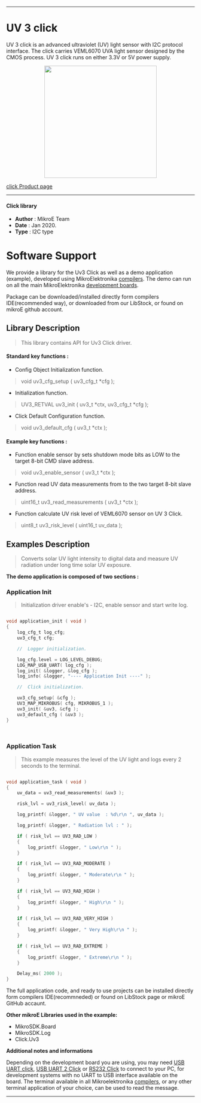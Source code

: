 

---
# UV 3 click

UV 3 click is an advanced ultraviolet (UV) light sensor with I2C protocol interface. The click carries VEML6070 UVA light sensor designed by the CMOS process. UV 3 click runs on either 3.3V or 5V power supply.

<p align="center">
  <img src="https://download.mikroe.com/images/click_for_ide/uv3_click.png" height=300px>
</p>

[click Product page](https://www.mikroe.com/uv-3-click)

---


#### Click library 

- **Author**        : MikroE Team
- **Date**          : Jan 2020.
- **Type**          : I2C type


# Software Support

We provide a library for the Uv3 Click 
as well as a demo application (example), developed using MikroElektronika 
[compilers](https://shop.mikroe.com/compilers). 
The demo can run on all the main MikroElektronika [development boards](https://shop.mikroe.com/development-boards).

Package can be downloaded/installed directly form compilers IDE(recommended way), or downloaded from our LibStock, or found on mikroE github account. 

## Library Description

> This library contains API for Uv3 Click driver.

#### Standard key functions :

- Config Object Initialization function.
> void uv3_cfg_setup ( uv3_cfg_t *cfg ); 
 
- Initialization function.
> UV3_RETVAL uv3_init ( uv3_t *ctx, uv3_cfg_t *cfg );

- Click Default Configuration function.
> void uv3_default_cfg ( uv3_t *ctx );


#### Example key functions :

- Function enable sensor by sets shutdown mode bits as LOW to the target 8-bit CMD slave address.
> void uv3_enable_sensor ( uv3_t *ctx );
 
- Function read UV data measurements from to the two target 8-bit slave address.
> uint16_t uv3_read_measurements ( uv3_t *ctx );

- Function calculate UV risk level of VEML6070 sensor on UV 3 Click.
> uint8_t uv3_risk_level ( uint16_t uv_data );

## Examples Description

> Converts solar UV light intensity to digital data and measure UV radiation under long time solar UV exposure. 

**The demo application is composed of two sections :**

### Application Init 

> Initialization driver enable's - I2C, enable sensor and start write log. 

```c

void application_init ( void )
{
    log_cfg_t log_cfg;
    uv3_cfg_t cfg;

    //  Logger initialization.

    log_cfg.level = LOG_LEVEL_DEBUG;
    LOG_MAP_USB_UART( log_cfg );
    log_init( &logger, &log_cfg );
    log_info( &logger, "---- Application Init ----" );

    //  Click initialization.

    uv3_cfg_setup( &cfg );
    UV3_MAP_MIKROBUS( cfg, MIKROBUS_1 );
    uv3_init( &uv3, &cfg );
    uv3_default_cfg ( &uv3 );
}

  
```

### Application Task

> This example measures the level of the UV light and logs every 2 seconds to the terminal.

```c

void application_task ( void )
{
    uv_data = uv3_read_measurements( &uv3 );

    risk_lvl = uv3_risk_level( uv_data );

    log_printf( &logger, " UV value  : %d\r\n ", uv_data );

    log_printf( &logger, " Radiation lvl : " );

    if ( risk_lvl == UV3_RAD_LOW )
    {
        log_printf( &logger, " Low\r\n " );
    }

    if ( risk_lvl == UV3_RAD_MODERATE )
    {
        log_printf( &logger, " Moderate\r\n " );
    }

    if ( risk_lvl == UV3_RAD_HIGH )
    {
        log_printf( &logger, " High\r\n " );
    }

    if ( risk_lvl == UV3_RAD_VERY_HIGH )
    {
        log_printf( &logger, " Very High\r\n " );
    }

    if ( risk_lvl == UV3_RAD_EXTREME )
    {
        log_printf( &logger, " Extreme\r\n " );
    }

    Delay_ms( 2000 );
}

```


The full application code, and ready to use projects can be  installed directly form compilers IDE(recommneded) or found on LibStock page or mikroE GitHub accaunt.

**Other mikroE Libraries used in the example:** 

- MikroSDK.Board
- MikroSDK.Log
- Click.Uv3

**Additional notes and informations**

Depending on the development board you are using, you may need 
[USB UART click](https://shop.mikroe.com/usb-uart-click), 
[USB UART 2 Click](https://shop.mikroe.com/usb-uart-2-click) or 
[RS232 Click](https://shop.mikroe.com/rs232-click) to connect to your PC, for 
development systems with no UART to USB interface available on the board. The 
terminal available in all Mikroelektronika 
[compilers](https://shop.mikroe.com/compilers), or any other terminal application 
of your choice, can be used to read the message.



---
